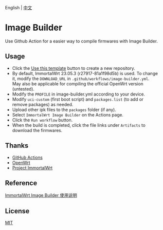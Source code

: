 English | [中文](https://noviachen.github.io/posts/fcde2f81.html)

# Image Builder

Use Github Action for a easier way to compile firmwares with Image Builder.

## Usage

- Click the [Use this template](https://github.com/noviachen/Image-Builder/generate) button to create a new repository.
- By default, ImmortalWrt 23.05.3 (r27917-81a1f98d5b) is used. To change it, modify the `DOWNLOAD_URL` in `.github/workflows/image-builder.yml`. May also be applicable for compiling the official OpenWrt version (untested).
- Modify the `PROFILE` in image-builder.yml according to your device.
- Modify `uci-custom` (first boot script) and `packages.list` (to add or remove packages) as needed.
- Upload other ipk files to the `packages` folder (if any).
- Select `ImmortalWrt Image Builder` on the Actions page.
- Click the `Run workflow` button.
- When the build is completed, click the file links under `Artifacts` to download the firmwares.

## Thanks

- [GitHub Actions](https://github.com/features/actions)
- [OpenWrt](https://github.com/openwrt/openwrt)
- [Project ImmortalWrt](https://github.com/immortalwrt/immortalwrt)

## Reference

[ImmortalWrt Image Builder 使用说明](https://github.com/1715173329/blog/issues/8)

## License

[MIT](https://github.com/noviachen/Image-Builder/blob/main/LICENSE)
